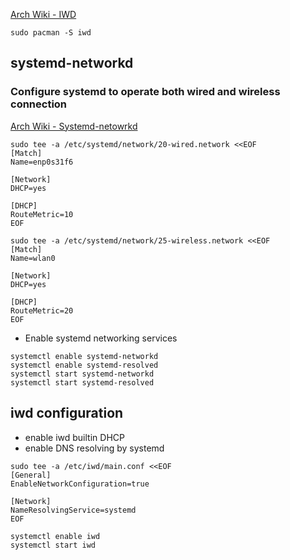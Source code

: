 [Arch Wiki - IWD](https://wiki.archlinux.org/index.php/Iwd#Installation)

```
sudo pacman -S iwd
```

## systemd-networkd

### Configure systemd to operate both wired and wireless connection
[Arch Wiki - Systemd-netowrkd](https://wiki.archlinux.org/index.php/Systemd-networkd#Basic_usage)

```
sudo tee -a /etc/systemd/network/20-wired.network <<EOF
[Match]
Name=enp0s31f6

[Network]
DHCP=yes

[DHCP]
RouteMetric=10
EOF

sudo tee -a /etc/systemd/network/25-wireless.network <<EOF
[Match]
Name=wlan0

[Network]
DHCP=yes

[DHCP]
RouteMetric=20
EOF

```
- Enable systemd networking services
```
systemctl enable systemd-networkd
systemctl enable systemd-resolved
systemctl start systemd-networkd
systemctl start systemd-resolved
```

## iwd configuration

- enable iwd builtin DHCP
- enable DNS resolving by systemd

```
sudo tee -a /etc/iwd/main.conf <<EOF
[General]
EnableNetworkConfiguration=true

[Network]
NameResolvingService=systemd
EOF
```

```
systemctl enable iwd
systemctl start iwd
```

